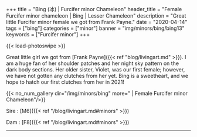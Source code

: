 +++
title = "Bing (冰) | Furcifer minor Chameleon"
header_title = "Female Furcifer minor chameleon | Bing | Lesser Chameleon"
description = "Great little Furcifer minor female we got from Frank Payne."
date = "2020-04-14"
tags = ["bing"]
categories = ["minor"]
banner = "img/minors/bing/bing13"
keywords = ["Furcifer minor"]
+++

{{< load-photoswipe >}}

Great little girl we got from [Frank Payne]({{< ref "blog/livingart.md" >}}). I am a huge fan of her shoulder patches and her night sky pattern on the dark body sections. Her older sister, Violet, was our first female; however, we have not gotten any clutches from her yet. Bing is a sweetheart, and we hope to hatch our first clutches from her in 2021!


{{< no_num_gallery dir="/img/minors/bing" more=" | Female Furcifer minor Chameleon"/>}}

Sire
: [M6]({{< ref "/blog/livingart.md#minors" >}})

Dam
: [F8]({{< ref "/blog/livingart.md#minors" >}})

---